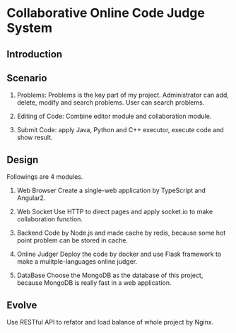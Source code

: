 # Collaborative Online Code Judge System

## Introduction

## Scenario
1. Problems: 
Problems is the key part of my project. Administrator can add, delete, modify and search problems. User can search problems.

2. Editing of Code:
Combine editor module and collaboration module.

3. Submit Code:
apply Java, Python and C++ executor, execute code and show result.

## Design
Followings are 4 modules.  
1. Web Browser
Create a single-web application by TypeScript and Angular2.

2. Web Socket
Use HTTP to direct pages and apply socket.io to make collaboration function.

3. Backend
Code by Node.js and made cache by redis, because some hot point problem can be stored in cache.

4. Online Judger
Deploy the code by docker and use Flask framework to make a mulitple-languages online judger.
5. DataBase
Choose the MongoDB as the database of this project, because MongoDB is really fast in a web application. 

## Evolve 

Use RESTful API to refator and load balance of whole project by Nginx.

